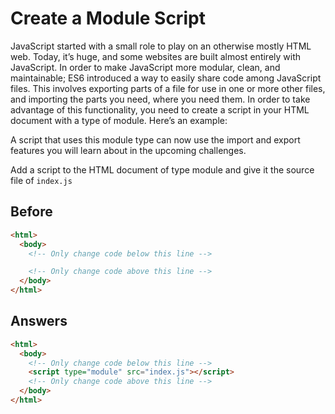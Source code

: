 # Create a Module Script
JavaScript started with a small role to play on an otherwise mostly HTML web. 
Today, it’s huge, and some websites are built almost entirely with JavaScript. 
In order to make JavaScript more modular, clean, and maintainable; ES6 introduced a way to easily share code among JavaScript files. 
This involves exporting parts of a file for use in one or more other files, and importing the parts you need, where you need them. 
In order to take advantage of this functionality, you need to create a script in your HTML document with a type of module. 
Here’s an example:

<script type="module" src="filename.js"></script>
A script that uses this module type can now use the import and export features you will learn about in the upcoming challenges.

Add a script to the HTML document of type module and give it the source file of `index.js`

## Before
```html
<html>
  <body>
    <!-- Only change code below this line -->

    <!-- Only change code above this line -->
  </body>
</html>
```
## Answers
```html
<html>
  <body>
    <!-- Only change code below this line -->
    <script type="module" src="index.js"></script>
    <!-- Only change code above this line -->
  </body>
</html>
```
